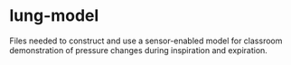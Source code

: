 # lung-model
Files needed to construct and use a sensor-enabled model for classroom demonstration of pressure changes during inspiration and expiration.  
